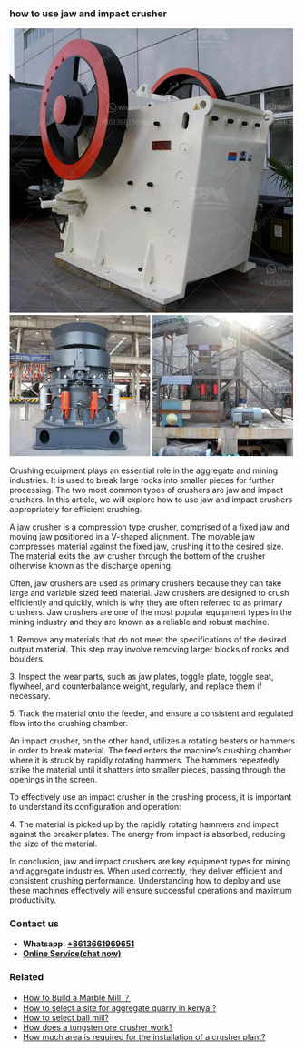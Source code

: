 <h3>how to use jaw and impact crusher</h3><img src='1701746167.jpg' alt=''><p>Crushing equipment plays an essential role in the aggregate and mining industries. It is used to break large rocks into smaller pieces for further processing. The two most common types of crushers are jaw and impact crushers. In this article, we will explore how to use jaw and impact crushers appropriately for efficient crushing.</p><p>A jaw crusher is a compression type crusher, comprised of a fixed jaw and moving jaw positioned in a V-shaped alignment. The movable jaw compresses material against the fixed jaw, crushing it to the desired size. The material exits the jaw crusher through the bottom of the crusher otherwise known as the discharge opening.</p><p>Often, jaw crushers are used as primary crushers because they can take large and variable sized feed material. Jaw crushers are designed to crush efficiently and quickly, which is why they are often referred to as primary crushers. Jaw crushers are one of the most popular equipment types in the mining industry and they are known as a reliable and robust machine.</p><p>1. Remove any materials that do not meet the specifications of the desired output material. This step may involve removing larger blocks of rocks and boulders.</p><p>3. Inspect the wear parts, such as jaw plates, toggle plate, toggle seat, flywheel, and counterbalance weight, regularly, and replace them if necessary.</p><p>5. Track the material onto the feeder, and ensure a consistent and regulated flow into the crushing chamber.</p><p>An impact crusher, on the other hand, utilizes a rotating beaters or hammers in order to break material. The feed enters the machine’s crushing chamber where it is struck by rapidly rotating hammers. The hammers repeatedly strike the material until it shatters into smaller pieces, passing through the openings in the screen.</p><p>To effectively use an impact crusher in the crushing process, it is important to understand its configuration and operation:</p><p>4. The material is picked up by the rapidly rotating hammers and impact against the breaker plates. The energy from impact is absorbed, reducing the size of the material.</p><p>In conclusion, jaw and impact crushers are key equipment types for mining and aggregate industries. When used correctly, they deliver efficient and consistent crushing performance. Understanding how to deploy and use these machines effectively will ensure successful operations and maximum productivity.</p><h3>Contact us</h3><ul><li><strong>Whatsapp:&nbsp;<a href="https://wa.me/8613661969651">+8613661969651</a></strong></li><li><a href="https://swt.shibang-china.com/?git&amp;zhl&amp;how to use jaw and impact crusher"><strong>Online Service(chat now)</strong></a></li></ul><h3>Related</h3><ul><li><a href='How to Build a Marble Mill ？.md'>How to Build a Marble Mill ？</a></li><li><a href='How to select a site for aggregate quarry in kenya .md'>How to select a site for aggregate quarry in kenya ?</a></li><li><a href='How to select ball mill.md'>How to select ball mill?</a></li><li><a href='How does a tungsten ore crusher work.md'>How does a tungsten ore crusher work?</a></li><li><a href='How much area is required for the installation of a crusher plant.md'>How much area is required for the installation of a crusher plant?</a></li></ul>